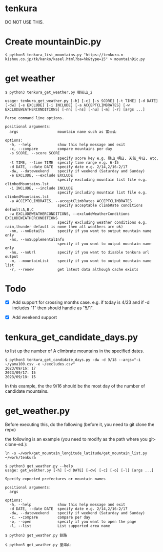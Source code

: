 # tenkura

DO NOT USE THIS.

# Create mountainDic.py

```
$ python3 tenkura_list_mountains.py "https://tenkura.n-kishou.co.jp/tk/kanko/kasel.html?ba=hk&type=15" > mountainDic.py
```

# get weather

```
$ python3 tenkura_get_weather.py 櫛形山_2
```

```
usage: tenkura_get_weather.py [-h] [-c] [-s SCORE] [-t TIME] [-d DATE] [-dw] [-e EXCLUDE] [-i INCLUDE] [-a ACCEPTCLIMBRATES] [-w EXCLUDEWEATHERCONDITIONS] [-nn] [-ns] [-nu] [-m] [-r] [args ...]

Parse command line options.

positional arguments:
  args                  mountain name such as 富士山

options:
  -h, --help            show this help message and exit
  -c, --compare         compare mountains per day
  -s SCORE, --score SCORE
                        specify score key e.g. 登山_明日, 天気_今日, etc.
  -t TIME, --time TIME  specify time range e.g. 6-15
  -d DATE, --date DATE  specify date e.g. 2/14,2/16-2/17
  -dw, --dateweekend    specify if weekend (Saturday and Sunday)
  -e EXCLUDE, --exclude EXCLUDE
                        specify excluding mountain list file e.g. climbedMountains.lst
  -i INCLUDE, --include INCLUDE
                        specify including mountain list file e.g. climbedMountains.lst
  -a ACCEPTCLIMBRATES, --acceptClimbRates ACCEPTCLIMBRATES
                        specify acceptable climbRate conditions default:A,B,C
  -w EXCLUDEWEATHERCONDITIONS, --excludeWeatherConditions EXCLUDEWEATHERCONDITIONS
                        specify excluding weather conditions e.g. rain,thunder default is none then all weathers are ok)
  -nn, --noDetails      specify if you want to output mountain name only
  -ns, --noSupplementalInfo
                        specify if you want to output mountain name only
  -nu, --noUrl          specify if you want to disable tenkura url output
  -m, --mountainList    specify if you want to output mountain name list
  -r, --renew           get latest data although cache exists
```

 # Todo

 * [x] Add support for crossing months case. e.g. if today is 4/23 and if -d includes "1" then should handle as "5/1".
 * [x] Add weekend support


# tenkura_get_candidate_days.py

to list up the number of A climbrate mountains in the specified dates.

```
$ python3 tenkura_get_candidate_days.py -dw -d 9/18 --args="-i ~/yama100.csv -e ~/excludes.csv"
2023/09/16: 17
2023/09/17: 15
2023/09/18: 15
```

In this example, the the 9/16 should be the most day of the number of candidate mountains.


# get_weather.py

Before executing this, do the following (before it, you need to git clone the repo)

the following is an example (you need to modify as the path where you git-clone-ed.):

```
ln -s ~/work/get_mountain_longitude_latitude/get_mountain_list.py ~/work/tenkura
```

```
$ python3 get_weather.py --help
usage: get_weather.py [-h] [-d DATE] [-dw] [-c] [-o] [-l] [args ...]

Specify expected prefectures or mountain names

positional arguments:
  args

options:
  -h, --help            show this help message and exit
  -d DATE, --date DATE  specify date e.g. 2/14,2/16-2/17
  -dw, --dateweekend    specify if weekend (Saturday and Sunday)
  -c, --compare         compare per day
  -o, --open            specify if you want to open the page
  -l, --list            List supported area name
```

```
$ python3 get_weather.py 釧路
```

```
$ python3 get_weather.py 皇海山
```
